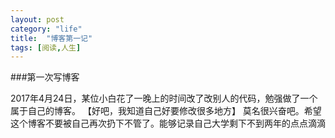 ```yaml
---
layout: post
category: "life"
title:  "博客第一记"
tags: [阅读,人生]
---
```

###第一次写博客

2017年4月24日，某位小白花了一晚上的时间改了改别人的代码，勉强做了一个属于自己的博客。  【好吧，我知道自己好要修改很多地方】 莫名很兴奋吧。希望这个博客不要被自己再次扔下不管了。能够记录自己大学剩下不到两年的点点滴滴